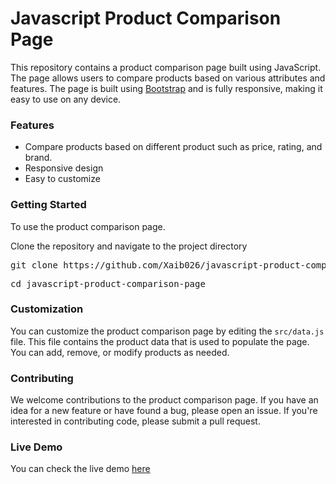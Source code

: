 # Javascript Product Comparison Page

<p>This repository contains a product comparison page built using JavaScript. The page allows users to compare products based on various attributes and features. The page is built using <a href="">Bootstrap</a> and is fully responsive, making it easy to use on any device.</p>

<h3>Features</h3>
<ul>
    <li>Compare products based on different product such as price, rating, and brand.</li>
    <li>Responsive design</li>
    <li>Easy to customize</li>
</ul>

<h3>Getting Started</h3>
<p>To use the product comparison page.</p>
<p>Clone the repository and navigate to the project directory</p>

<pre>git clone https://github.com/Xaib026/javascript-product-comparison-page.git</pre>
<pre>cd javascript-product-comparison-page</pre>

<h3>Customization</h3>
<p>You can customize the product comparison page by editing the <code>src/data.js</code> file. This file contains the product data that is used to populate the page. You can add, remove, or modify products as needed.</p>

<h3>Contributing</h3>
<p>We welcome contributions to the product comparison page. If you have an idea for a new feature or have found a bug, please open an issue. If you're interested in contributing code, please submit a pull request.</p>

<h3>Live Demo</h3>
You can check the live demo <a href='https://js-product-comparison-page.netlify.app/'>here</a>
